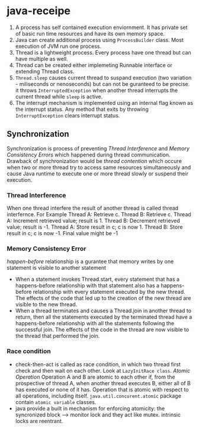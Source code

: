 # java-receipe

1. A process has self contained execution enviornment. It has private set of basic run time resources and have its own memory space. 
2. Java can create additional process using `ProcessBuilder` class. Most execution of JVM run one process.
3. Thread is a lightweight process. Every process have one thread but can have multiple as well.
4. Thread can be created either implemeting Runnable interface or extending Thread class.
5. `Thread.sleep` causes current thread to suspand execution (two variation - miliseconds or nenoseconds) but can not be guranteed to be precise. 
it throws `InterruptedException` when another thread interrupts the current thread while `sleep` is active.
6. The interrupt mechanism is implemented using an internal flag known as the interrupt status. 
Any method that exits by throwing `InterruptException` clears interrupt status. 

## Synchronization
Synchronization is process of preventing *Thread Interference* and *Memory Consistency Errors* which happened during thread communication. 
Drawback of synchronization would be *thread contention* which occure when two or more thread try to access same resources simultaneously and cause Java runtime to execute one or more thread slowly or suspend their execution.
### Thread Interference
When one thread interfere the result of another thread is called thread interfernce. For Example
Thread A: Retrieve c.
Thread B: Retrieve c.
Thread A: Increment retrieved value; result is 1.
Thread B: Decrement retrieved value; result is -1.
Thread A: Store result in c; c is now 1.
Thread B: Store result in c; c is now -1.
Final value might be -1

### Memory Consistency Error
*happen-before* relationship is a gurantee that memory writes by one statement is visible to another statement
* When a statement invokes Thread.start, every statement that has a happens-before relationship with that statement also has a happens-before relationship with every statement executed by the new thread. The effects of the code that led up to the creation of the new thread are visible to the new thread.
* When a thread terminates and causes a Thread.join in another thread to return, then all the statements executed by the terminated thread have a happens-before relationship with all the statements following the successful join. The effects of the code in the thread are now visible to the thread that performed the join.

### Race condition 
* check-then-act is called as race condition, in which two thread first check and then wait on each other. Look at `LazyInitRace class`.
*Atomic Operation* Operation A and B are atomic to each other if, from the prospective of thread A, when another thread executes B,
either all of B has executed or none of it has. Operation that is atomic with respect to all operations, including itself. `java.util.concurent.atomic`
package contain `atomic variable` classes.
* java provide a built in mechanism for enforcing atomicity: the syncronized block --> monitor lock and they act like mutex. intrinsic locks are reentrant. 
